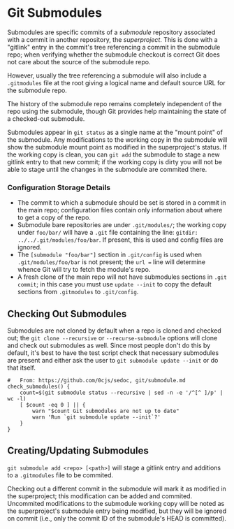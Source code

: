 Git Submodules
==============

Submodules are specific commits of a _submodule_ repository associated
with a commit in another repository, the _superproject_. This is done
with a "gitlink" entry in the commit's tree referencing a commit in
the submodule repo; when verifying whether the submodule checkout is
correct Git does not care about the source of the submodule repo.

However, usually the tree referencing a submodule will also include a
`.gitmodules` file at the root giving a logical name and default
source URL for the submodule repo.

The history of the submodule repo remains completely independent of
the repo using the submodule, though Git provides help maintaining the
state of a checked-out submodule.

Submodules appear in `git status` as a single name at the "mount
point" of the submodule. Any modifications to the working copy in the
submodule will show the submodule mount point as modified in the
superproject's status. If the working copy is clean, you can `git add`
the submodule to stage a new gitlink entry to that new commit; if the
working copy is dirty you will not be able to stage until the changes
in the submodule are commited there.

### Configuration Storage Details

- The commit to which a submodule should be set is stored in a commit
  in the main repo; configuration files contain only information about
  where to get a copy of the repo.
- Submodule bare repositories are under `.git/modules/`; the working
  copy under `foo/bar/` will have a `.git` file containing the line:
  `gitdir: ../../.git/modules/foo/bar`. If present, this is used and
  config files are ignored.
- The `[submodule "foo/bar"]` section in `.git/config` is used when
  `.git/modules/foo/bar` is not present; the `url =` line will determine
  whence Git will try to fetch the module's repo.
- A fresh clone of the main repo will not have submodules sections in
  `.git commit`; in this case you must use `update --init` to copy the
  default sections from `.gitmodules` to `.git/config`.


Checking Out Submodules
-----------------------

Submodules are not cloned by default when a repo is cloned and checked
out; the `git clone --recursive` or `--recurse-submodule` options will
clone and check out submodules as well. Since most people don't do
this by default, it's best to have the test script check that
necessary submodules are present and either ask the user to
`git submodule update --init` or do that itself.

    #   From: https://github.com/0cjs/sedoc, git/submodule.md
    check_submodules() {
        count=$(git submodule status --recursive | sed -n -e '/^[^ ]/p' | wc -l)
        [ $count -eq 0 ] || {
            warn "$count Git submodules are not up to date"
            warn 'Run `git submodule update --init`?'
        }
    }


Creating/Updating Submodules
----------------------------

`git submodule add <repo> [<path>]` will stage a gitlink entry and
additions to a `.gitmodules` file to be commited.

Checking out a different commit in the submodule will mark it as
modified in the superproject; this modification can be added and
commited. Uncommited modifications to the submodule working copy will
be noted as the superproject's submodule entry being modified, but
they will be ignored on commit (i.e., only the commit ID of the
submodule's HEAD is committed).
